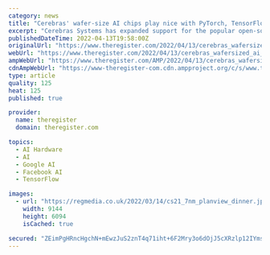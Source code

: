 ```yaml
---
category: news
title: "Cerebras' wafer-size AI chips play nice with PyTorch, TensorFlow"
excerpt: "Cerebras Systems has expanded support for the popular open-source PyTorch and TensorFlow machine-learning frameworks on the Wafer-Scale Engine 2 processors that power its CS-2 system. The chip designer says the expanded support,"
publishedDateTime: 2022-04-13T19:58:00Z
originalUrl: "https://www.theregister.com/2022/04/13/cerebras_wafersized_ai_chips_play/"
webUrl: "https://www.theregister.com/2022/04/13/cerebras_wafersized_ai_chips_play/"
ampWebUrl: "https://www.theregister.com/AMP/2022/04/13/cerebras_wafersized_ai_chips_play/"
cdnAmpWebUrl: "https://www-theregister-com.cdn.ampproject.org/c/s/www.theregister.com/AMP/2022/04/13/cerebras_wafersized_ai_chips_play/"
type: article
quality: 125
heat: 125
published: true

provider:
  name: theregister
  domain: theregister.com

topics:
  - AI Hardware
  - AI
  - Google AI
  - Facebook AI
  - TensorFlow

images:
  - url: "https://regmedia.co.uk/2022/03/14/cs21_7nm_planview_dinner.jpg"
    width: 9144
    height: 6094
    isCached: true

secured: "ZEimPgHRncHgchN+mEwzJuS2znT4q71iht+6F2Mry3o6dOjJ5cXRzlp12IYms6zlmso8vkzZ6XZDxEXYHUo3hQzHZEgmF9T5qaVr/U/BRtcGfCTC9foj94TgX5EUqe86cDGN3vpG9brL2JqKUsa929IsIEOAu6lL5IbIXbTAXxSBcXlL664BfrQcue/SuRAgLrTJUTux1SGQhlIIWTUDdcn7V45ZKRbI++WQLiYQNM5OJ/jnBj9yL8ts9rL1rJUqdYRBsUYvPkfS2aiUnnMm91bWXWcfRLEZ47XfSdfEDXnzASmtbYl7cZ8O22psU0027SClMXnOxE5bbystNLGE9xk1nf/J2oGDCtcl17BoA5k=;J0RZc1B8KSUs+5KJzx5rfg=="
---
```


